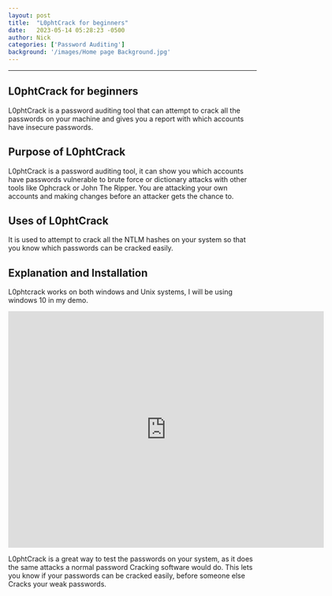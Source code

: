 ```yaml
---
layout: post
title:  "L0phtCrack for beginners"
date:   2023-05-14 05:28:23 -0500
author: Nick
categories: ['Password Auditing']
background: '/images/Home page Background.jpg'
---
```

----
## L0phtCrack for beginners

L0phtCrack is a password auditing tool that can attempt to crack all the passwords on your machine and gives you
 a report with which accounts have insecure passwords.

## Purpose of L0phtCrack
L0phtCrack is a password auditing tool, it can show you which accounts have passwords vulnerable to brute force or
 dictionary attacks with other tools like Ophcrack or John The Ripper. You are attacking your own accounts 
and making changes before an attacker gets the chance to.

## Uses of L0phtCrack
It is used to attempt to crack all the NTLM hashes on your system so that you know which passwords can be cracked easily.

## Explanation and Installation

L0phtcrack works on both windows and Unix systems, I will be using windows 10 in my demo.

<iframe width="640" height="480" src="https://www.youtube.com/embed/f05l1RLk5gM" frameborder="0" allowfullscreen ></iframe>

L0phtCrack is a great way to test the passwords on your system, as it does the same attacks a normal password
Cracking software would do. This lets you know if your passwords can be cracked easily, before someone else 
Cracks your weak passwords.


